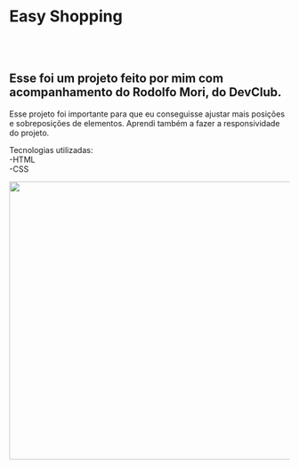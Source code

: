 <h1>Easy Shopping</h1>
<br>
<br>
<h2>Esse foi um projeto feito por mim com acompanhamento do Rodolfo Mori, do DevClub.</h2>

<p>Esse projeto foi importante para que eu conseguisse ajustar mais posições e sobreposições de elementos. Aprendi também a fazer a responsividade do projeto.</p>

<p>Tecnologias utilizadas:
  <br>
-HTML
  <br>
-CSS
</p>

<img src="https://github.com/FabricioCosta01/easy-shopping/blob/main/assets/desktop.jpg?raw=true" width="1000" height="500"/>
